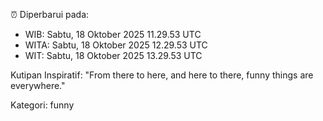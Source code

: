 ⏰ Diperbarui pada:
- WIB: Sabtu, 18 Oktober 2025 11.29.53 UTC
- WITA: Sabtu, 18 Oktober 2025 12.29.53 UTC
- WIT: Sabtu, 18 Oktober 2025 13.29.53 UTC

Kutipan Inspiratif:
"From there to here, and here to there, funny things are everywhere."


Kategori: funny

